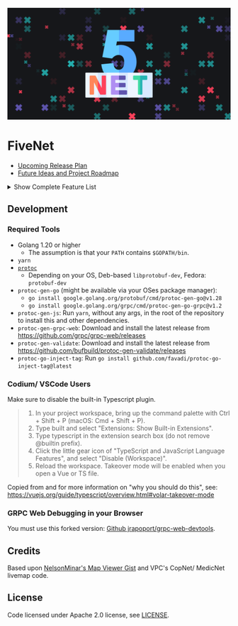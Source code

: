 <p align="center">
    <img alt="FiveNet Logo" src="src/public/images/open-graph-image.png" width="640" />
</p>

# FiveNet

* [Upcoming Release Plan](https://github.com/users/galexrt/projects/1/views/1)
* [Future Ideas and Project Roadmap](https://github.com/users/galexrt/projects/2/views/1)

<details>
  <summary>Show Complete Feature List</summary>

- [x] Authentication
    - [x] Separate "accounts" table that allows users to log in to the network
- [x] "Content Moderation" access for server admins
    - [x] Use a list of ESX user groups in the config
    - [x] Allow them to switch jobs on the fly to always the highest job rank
    - [x] Allow them to edit/ delete any user content
- [x] Livemap
    - [x] See your colleagues (for now using Copnet VPC Connector's data)
        - [x] Create a table model for our player location table
    - [x] Multiple different designs
    - [x] Display dispatches (from GKS phone for now)
    - [x] See other jobs' positions and/ or dispatches
    - [x] Animated Marker when they move
    - [x] Search markers
    - [x] Postal Search
- [x] Permissions System
    - [x] Based on Job + Job Rank/ Grade
- [x] User Database - 1. Prio
    - [x] Search by
        - [x] Name
        - [x] Wanted State
    - [x] Display a single user's info
        - [x] Show a feed of the activity of the user (e.g., documents created, documents mentioned in)
    - [x] Wanted aka "additional UserProps"
        - [x] Allow certain jobs to set a person as wanted
        - [x] Add toggle to display only wanted people
- [x] Vehicles Search
    - [x] By Plate
    - [x] By Citizen on the citizen profile
- [x] Documents ("Akten")
    - [x] Each document is independent and has no direct parent or responses
        - [x] Users can leave Comments on documents
    - [x] Documents can reference each other ("document activity feed"), e.g., DOJ asks for a blood test on a patient, LSMD responds by creating the patient blood test result document and references the DOJ response
    - [x] Templates
        - [x] Add requirements for templates
    - [x] Sharing
        - [x] Sharing with the same job automatically
        - [x] Sharing with users/ citizens (e.g., Patientenbefund is shared with the Patient, the lawyer and the DOJ)
    - [x] Category System (no directories/ paths)
        - [x] ~~Sub-categories~~  - One level of categories that are sorted by names
    - [x] Functionality
        - [x] Create Documents with access
        - [x] Edit Documents
            - [x] With access modifications
            - [x] Set/ Update document category
            - [x] Set Access for Jobs and Users
        - [x] Document Comments
            - [x] View Document Comments
            - [x] Post Document Comments
            - [x] Edit Document Comments
- [x] "Completor" Service
    - [x] Use [Bleve search](https://blevesearch.com/)
- [x] Breadcrumbs
    - [x] Use the closest thing to a page title (e.g., when viewing a user or editing a document) to build the breadcrumbs
- [x] "Faction Leader Control Panel" aka "Rector Service"
    - [x] Permission Editor for the job ranks (Rector)
        - [x] Can view the permissions
        - [x] Can edit the permissions
    - [x] Templates (DocStore)
        - [x] Create templates
        - [x] Edit templates
    - [x] Category (DocStore)
        - [x] Create Categories
        - [x] Edit Categories
        - [x] Delete categories
- [x] FiveM Integration plugin
    - [x] Livemap - Player position tracker plugin

</details>

## Development

### Required Tools

* Golang 1.20 or higher
    * The assumption is that your `PATH` contains `$GOPATH/bin`.
* `yarn`
* [`protoc`](https://grpc.io/docs/protoc-installation/)
    * Depending on your OS, Deb-based `libprotobuf-dev`, Fedora: `protobuf-dev`
* `protoc-gen-go` (might be available via your OSes package manager):
    * `go install google.golang.org/protobuf/cmd/protoc-gen-go@v1.28`
    * `go install google.golang.org/grpc/cmd/protoc-gen-go-grpc@v1.2`
* `protoc-gen-js`: Run `yarn`, without any args, in the root of the repository to install this and other dependencies.
* `protoc-gen-grpc-web`: Download and install the latest release from https://github.com/grpc/grpc-web/releases
* `protoc-gen-validate`: Download and install the latest release from https://github.com/bufbuild/protoc-gen-validate/releases
* `protoc-go-inject-tag`: Run `go install github.com/favadi/protoc-go-inject-tag@latest`

### Codium/ VSCode Users

Make sure to disable the built-in Typescript plugin.

> 1. In your project workspace, bring up the command palette with Ctrl + Shift + P (macOS: Cmd + Shift + P).
> 2. Type built and select "Extensions: Show Built-in Extensions".
> 3. Type typescript in the extension search box (do not remove @builtin prefix).
> 4. Click the little gear icon of "TypeScript and JavaScript Language Features", and select "Disable (Workspace)".
> 5. Reload the workspace. Takeover mode will be enabled when you open a Vue or TS file.

Copied from and for more information on "why you should do this", see: https://vuejs.org/guide/typescript/overview.html#volar-takeover-mode

### GRPC Web Debugging in your Browser

You must use this forked version: [Github jrapoport/grpc-web-devtools](https://github.com/jrapoport/grpc-web-devtools).

## Credits

Based upon [NelsonMinar's Map Viewer Gist](https://gist.github.com/NelsonMinar/6600524) and VPC's CopNet/ MedicNet livemap code.

## License

Code licensed under Apache 2.0 license, see [LICENSE](/LICENSE).
